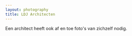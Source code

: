 ```yaml
---
layout: photography
title: LDJ Architecten
---
```

Een architect heeft ook af en toe foto's van zichzelf nodig.
